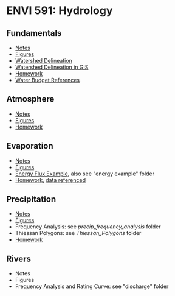 # ENVI 591: Hydrology

## Fundamentals
- [Notes](https://duq.box.com/s/xtufnmfm20g76vb4w7g9qy22v3rq2saw)  
- [Figures](https://duq.box.com/s/pu7ohsiu4y575zkq7qatgzw8vj42ymk7)  
- [Watershed Delineation](https://duq.box.com/s/0x11y186t6yvj4xji8z2h8drtfbhnyj0)  
- [Watershed Delineation in GIS](https://youtu.be/F94SdRL80Rs)  
- [Homework](https://duq.box.com/s/cxqi7c8f9jfs590ehk3j47mamb7nmyzj)  
- [Water Budget References](https://duq.box.com/s/sfv8xjdkhphkeveyc7pwdjs92uf5shn3)  

## Atmosphere  
- [Notes](https://duq.box.com/s/26pxfk3sjrb6rvm8rxdimoz7fp5qhjbm)  
- [Figures](https://duq.box.com/s/joz8wl82a0lf623fayeecvjfw9kanhea)  
- [Homework](https://duq.box.com/s/nkik2xkupvqbskvkptdlfvsu7gv9xaxt)  

## Evaporation  
- [Notes](https://duq.box.com/s/1t3l6zhrt4hfcldbxln9wbmgs0wdgk9o)    
- [Figures](https://duq.box.com/s/pxd5xjb5o61yqlzfclyqs1w51ni6r4y6)  
- [Energy Flux Example](https://duq.box.com/s/5p726wtk68fv1e7r5xt3phdv038l34lc), also see "energy example" folder  
- [Homework](https://duq.box.com/s/yyozkgl8xn0vwmr7hn5xfyds0i6cc73z), [data referenced](https://duq.box.com/s/91ssfic4fr46s3fs68v33kfkq3af4gcl)  

## Precipitation  
- [Notes](https://duq.box.com/s/waucmt572jkl5yjp87bhr89dr5mty0u5)  
- [Figures](https://duq.box.com/s/c29mtsh6bp20by65tro3bhvzt409j4pa)  
- Frequency Analysis: see *precip_frequency_analysis* folder  
- Thiessan Polygons: see *Thiessan_Polygons* folder  
- [Homework](https://duq.box.com/s/vnvgnqycgk6o0rkk8wrusc7deqsvli7f)  

## Rivers  
- Notes
- Figures
- Frequency Analysis and Rating Curve: see "discharge" folder  


